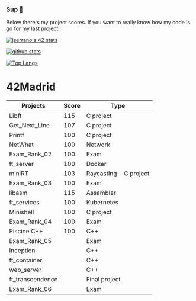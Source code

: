 ### Sup 👋
Below there's my project scores. If you want to really know how my code is go for my last project.

[![jserrano's 42 stats](https://badge42.herokuapp.com/api/stats/jserrano)](https://github.com/JaeSeoKim/badge42)

[![github stats](https://github-readme-stats.vercel.app/api?username=eljommys&count_private=true&show_icons=true&theme=monokai)](https://github.com/eljommys/github-readme-stats)

[![Top Langs](https://github-readme-stats.vercel.app/api/top-langs/?username=eljommys&layout=compact&langs_count=8&theme=cobalt)](https://github.com/eljommys/github-readme-stats)

# 42Madrid

|   Projects	|  Score	| Type |
|---	|---	|--- |
|  Libft 	| 115  	| C project |
| Get_Next_Line  	| 107 | C project |
| Printf	| 100  	| C project |
| NetWhat | 100 | Network |
| Exam_Rank_02 | 100 | Exam |
| ft_server | 100 | Docker |
| miniRT | 103 | Raycasting - C project |
| Exam_Rank_03 | 100 | Exam |
| libasm | 115 | Assambler |
| ft_services | 100 | Kubernetes |
| Minishell | 100 | C project |
| Exam_Rank_04 | 100 | Exam |
| Piscine C++ | 100 | C++ |
| Exam_Rank_05 |  | Exam |
| Inception | | C++|
| ft_container | | C++ |
| web_server | | C++ |
| ft_transcendence | | Final project |
| Exam_Rank_06 |  | Exam |
